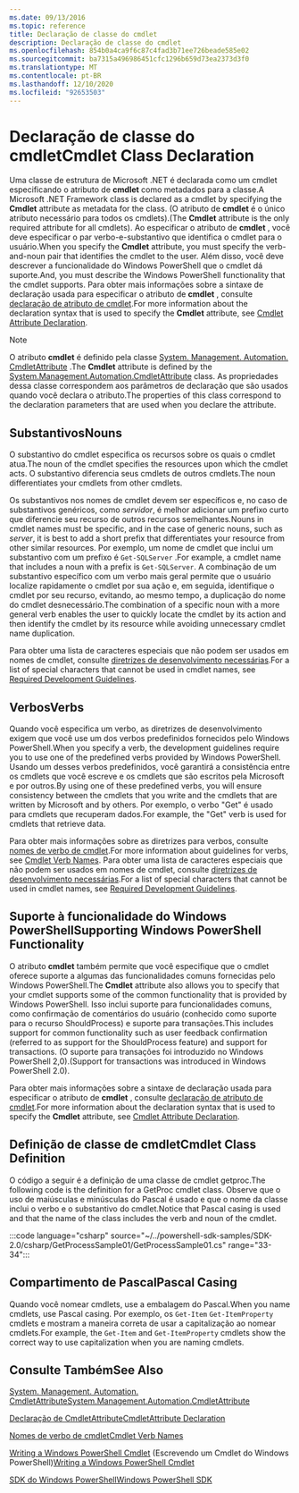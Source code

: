 ```yaml
---
ms.date: 09/13/2016
ms.topic: reference
title: Declaração de classe do cmdlet
description: Declaração de classe do cmdlet
ms.openlocfilehash: 854b0a4ca9f6c87c4fad3b71ee726beade585e02
ms.sourcegitcommit: ba7315a496986451cfc1296b659d73ea2373d3f0
ms.translationtype: MT
ms.contentlocale: pt-BR
ms.lasthandoff: 12/10/2020
ms.locfileid: "92653503"
---
```

# <a name="cmdlet-class-declaration"></a><span data-ttu-id="7f3a4-103">Declaração de classe do cmdlet</span><span class="sxs-lookup"><span data-stu-id="7f3a4-103">Cmdlet Class Declaration</span></span>

<span data-ttu-id="7f3a4-104">Uma classe de estrutura de Microsoft .NET é declarada como um cmdlet especificando o atributo de **cmdlet** como metadados para a classe.</span><span class="sxs-lookup"><span data-stu-id="7f3a4-104">A Microsoft .NET Framework class is declared as a cmdlet by specifying the **Cmdlet** attribute as metadata for the class.</span></span> <span data-ttu-id="7f3a4-105">(O atributo de **cmdlet** é o único atributo necessário para todos os cmdlets).</span><span class="sxs-lookup"><span data-stu-id="7f3a4-105">(The **Cmdlet** attribute is the only required attribute for all cmdlets).</span></span>
<span data-ttu-id="7f3a4-106">Ao especificar o atributo de **cmdlet** , você deve especificar o par verbo-e-substantivo que identifica o cmdlet para o usuário.</span><span class="sxs-lookup"><span data-stu-id="7f3a4-106">When you specify the **Cmdlet** attribute, you must specify the verb-and-noun pair that identifies the cmdlet to the user.</span></span> <span data-ttu-id="7f3a4-107">Além disso, você deve descrever a funcionalidade do Windows PowerShell que o cmdlet dá suporte.</span><span class="sxs-lookup"><span data-stu-id="7f3a4-107">And, you must describe the Windows PowerShell functionality that the cmdlet supports.</span></span> <span data-ttu-id="7f3a4-108">Para obter mais informações sobre a sintaxe de declaração usada para especificar o atributo de **cmdlet** , consulte [declaração de atributo de cmdlet](./cmdlet-attribute-declaration.md).</span><span class="sxs-lookup"><span data-stu-id="7f3a4-108">For more information about the declaration syntax that is used to specify the **Cmdlet** attribute, see [Cmdlet Attribute Declaration](./cmdlet-attribute-declaration.md).</span></span>

> [!NOTE]
> <span data-ttu-id="7f3a4-109">O atributo **cmdlet** é definido pela classe [System. Management. Automation. CmdletAttribute](/dotnet/api/System.Management.Automation.CmdletAttribute) .</span><span class="sxs-lookup"><span data-stu-id="7f3a4-109">The **Cmdlet** attribute is defined by the [System.Management.Automation.CmdletAttribute](/dotnet/api/System.Management.Automation.CmdletAttribute) class.</span></span> <span data-ttu-id="7f3a4-110">As propriedades dessa classe correspondem aos parâmetros de declaração que são usados quando você declara o atributo.</span><span class="sxs-lookup"><span data-stu-id="7f3a4-110">The properties of this class correspond to the declaration parameters that are used when you declare the attribute.</span></span>

## <a name="nouns"></a><span data-ttu-id="7f3a4-111">Substantivos</span><span class="sxs-lookup"><span data-stu-id="7f3a4-111">Nouns</span></span>

<span data-ttu-id="7f3a4-112">O substantivo do cmdlet especifica os recursos sobre os quais o cmdlet atua.</span><span class="sxs-lookup"><span data-stu-id="7f3a4-112">The noun of the cmdlet specifies the resources upon which the cmdlet acts.</span></span> <span data-ttu-id="7f3a4-113">O substantivo diferencia seus cmdlets de outros cmdlets.</span><span class="sxs-lookup"><span data-stu-id="7f3a4-113">The noun differentiates your cmdlets from other cmdlets.</span></span>

<span data-ttu-id="7f3a4-114">Os substantivos nos nomes de cmdlet devem ser específicos e, no caso de substantivos genéricos, como *servidor*, é melhor adicionar um prefixo curto que diferencie seu recurso de outros recursos semelhantes.</span><span class="sxs-lookup"><span data-stu-id="7f3a4-114">Nouns in cmdlet names must be specific, and in the case of generic nouns, such as *server*, it is best to add a short prefix that differentiates your resource from other similar resources.</span></span> <span data-ttu-id="7f3a4-115">Por exemplo, um nome de cmdlet que inclui um substantivo com um prefixo é `Get-SQLServer` .</span><span class="sxs-lookup"><span data-stu-id="7f3a4-115">For example, a cmdlet name that includes a noun with a prefix is `Get-SQLServer`.</span></span> <span data-ttu-id="7f3a4-116">A combinação de um substantivo específico com um verbo mais geral permite que o usuário localize rapidamente o cmdlet por sua ação e, em seguida, identifique o cmdlet por seu recurso, evitando, ao mesmo tempo, a duplicação do nome do cmdlet desnecessário.</span><span class="sxs-lookup"><span data-stu-id="7f3a4-116">The combination of a specific noun with a more general verb enables the user to quickly locate the cmdlet by its action and then identify the cmdlet by its resource while avoiding unnecessary cmdlet name duplication.</span></span>

<span data-ttu-id="7f3a4-117">Para obter uma lista de caracteres especiais que não podem ser usados em nomes de cmdlet, consulte [diretrizes de desenvolvimento necessárias](./required-development-guidelines.md).</span><span class="sxs-lookup"><span data-stu-id="7f3a4-117">For a list of special characters that cannot be used in cmdlet names, see [Required Development Guidelines](./required-development-guidelines.md).</span></span>

## <a name="verbs"></a><span data-ttu-id="7f3a4-118">Verbos</span><span class="sxs-lookup"><span data-stu-id="7f3a4-118">Verbs</span></span>

<span data-ttu-id="7f3a4-119">Quando você especifica um verbo, as diretrizes de desenvolvimento exigem que você use um dos verbos predefinidos fornecidos pelo Windows PowerShell.</span><span class="sxs-lookup"><span data-stu-id="7f3a4-119">When you specify a verb, the development guidelines require you to use one of the predefined verbs provided by Windows PowerShell.</span></span> <span data-ttu-id="7f3a4-120">Usando um desses verbos predefinidos, você garantirá a consistência entre os cmdlets que você escreve e os cmdlets que são escritos pela Microsoft e por outros.</span><span class="sxs-lookup"><span data-stu-id="7f3a4-120">By using one of these predefined verbs, you will ensure consistency between the cmdlets that you write and the cmdlets that are written by Microsoft and by others.</span></span> <span data-ttu-id="7f3a4-121">Por exemplo, o verbo "Get" é usado para cmdlets que recuperam dados.</span><span class="sxs-lookup"><span data-stu-id="7f3a4-121">For example, the "Get" verb is used for cmdlets that retrieve data.</span></span>

<span data-ttu-id="7f3a4-122">Para obter mais informações sobre as diretrizes para verbos, consulte [nomes de verbo de cmdlet](./approved-verbs-for-windows-powershell-commands.md).</span><span class="sxs-lookup"><span data-stu-id="7f3a4-122">For more information about guidelines for verbs, see [Cmdlet Verb Names](./approved-verbs-for-windows-powershell-commands.md).</span></span> <span data-ttu-id="7f3a4-123">Para obter uma lista de caracteres especiais que não podem ser usados em nomes de cmdlet, consulte [diretrizes de desenvolvimento necessárias](./required-development-guidelines.md).</span><span class="sxs-lookup"><span data-stu-id="7f3a4-123">For a list of special characters that cannot be used in cmdlet names, see [Required Development Guidelines](./required-development-guidelines.md).</span></span>

## <a name="supporting-windows-powershell-functionality"></a><span data-ttu-id="7f3a4-124">Suporte à funcionalidade do Windows PowerShell</span><span class="sxs-lookup"><span data-stu-id="7f3a4-124">Supporting Windows PowerShell Functionality</span></span>

<span data-ttu-id="7f3a4-125">O atributo **cmdlet** também permite que você especifique que o cmdlet oferece suporte a algumas das funcionalidades comuns fornecidas pelo Windows PowerShell.</span><span class="sxs-lookup"><span data-stu-id="7f3a4-125">The **Cmdlet** attribute also allows you to specify that your cmdlet supports some of the common functionality that is provided by Windows PowerShell.</span></span> <span data-ttu-id="7f3a4-126">Isso inclui suporte para funcionalidades comuns, como confirmação de comentários do usuário (conhecido como suporte para o recurso ShouldProcess) e suporte para transações.</span><span class="sxs-lookup"><span data-stu-id="7f3a4-126">This includes support for common functionality such as user feedback confirmation (referred to as support for the ShouldProcess feature) and support for transactions.</span></span> <span data-ttu-id="7f3a4-127">(O suporte para transações foi introduzido no Windows PowerShell 2,0).</span><span class="sxs-lookup"><span data-stu-id="7f3a4-127">(Support for transactions was introduced in Windows PowerShell 2.0).</span></span>

<span data-ttu-id="7f3a4-128">Para obter mais informações sobre a sintaxe de declaração usada para especificar o atributo de **cmdlet** , consulte [declaração de atributo de cmdlet](./cmdlet-attribute-declaration.md).</span><span class="sxs-lookup"><span data-stu-id="7f3a4-128">For more information about the declaration syntax that is used to specify the **Cmdlet** attribute, see [Cmdlet Attribute Declaration](./cmdlet-attribute-declaration.md).</span></span>

## <a name="cmdlet-class-definition"></a><span data-ttu-id="7f3a4-129">Definição de classe de cmdlet</span><span class="sxs-lookup"><span data-stu-id="7f3a4-129">Cmdlet Class Definition</span></span>

<span data-ttu-id="7f3a4-130">O código a seguir é a definição de uma classe de cmdlet getproc.</span><span class="sxs-lookup"><span data-stu-id="7f3a4-130">The following code is the definition for a GetProc cmdlet class.</span></span> <span data-ttu-id="7f3a4-131">Observe que o uso de maiúsculas e minúsculas do Pascal é usado e que o nome da classe inclui o verbo e o substantivo do cmdlet.</span><span class="sxs-lookup"><span data-stu-id="7f3a4-131">Notice that Pascal casing is used and that the name of the class includes the verb and noun of the cmdlet.</span></span>

:::code language="csharp" source="~/../powershell-sdk-samples/SDK-2.0/csharp/GetProcessSample01/GetProcessSample01.cs" range="33-34":::

## <a name="pascal-casing"></a><span data-ttu-id="7f3a4-132">Compartimento de Pascal</span><span class="sxs-lookup"><span data-stu-id="7f3a4-132">Pascal Casing</span></span>

<span data-ttu-id="7f3a4-133">Quando você nomear cmdlets, use a embalagem do Pascal.</span><span class="sxs-lookup"><span data-stu-id="7f3a4-133">When you name cmdlets, use Pascal casing.</span></span> <span data-ttu-id="7f3a4-134">Por exemplo, os `Get-Item` `Get-ItemProperty` cmdlets e mostram a maneira correta de usar a capitalização ao nomear cmdlets.</span><span class="sxs-lookup"><span data-stu-id="7f3a4-134">For example, the `Get-Item` and `Get-ItemProperty` cmdlets show the correct way to use capitalization when you are naming cmdlets.</span></span>

## <a name="see-also"></a><span data-ttu-id="7f3a4-135">Consulte Também</span><span class="sxs-lookup"><span data-stu-id="7f3a4-135">See Also</span></span>

[<span data-ttu-id="7f3a4-136">System. Management. Automation. CmdletAttribute</span><span class="sxs-lookup"><span data-stu-id="7f3a4-136">System.Management.Automation.CmdletAttribute</span></span>](/dotnet/api/System.Management.Automation.CmdletAttribute)

[<span data-ttu-id="7f3a4-137">Declaração de CmdletAttribute</span><span class="sxs-lookup"><span data-stu-id="7f3a4-137">CmdletAttribute Declaration</span></span>](./cmdlet-attribute-declaration.md)

[<span data-ttu-id="7f3a4-138">Nomes de verbo de cmdlet</span><span class="sxs-lookup"><span data-stu-id="7f3a4-138">Cmdlet Verb Names</span></span>](./approved-verbs-for-windows-powershell-commands.md)

<span data-ttu-id="7f3a4-139">[Writing a Windows PowerShell Cmdlet](./writing-a-windows-powershell-cmdlet.md) (Escrevendo um Cmdlet do Windows PowerShell)</span><span class="sxs-lookup"><span data-stu-id="7f3a4-139">[Writing a Windows PowerShell Cmdlet](./writing-a-windows-powershell-cmdlet.md)</span></span>

[<span data-ttu-id="7f3a4-140">SDK do Windows PowerShell</span><span class="sxs-lookup"><span data-stu-id="7f3a4-140">Windows PowerShell SDK</span></span>](../windows-powershell-reference.md)
